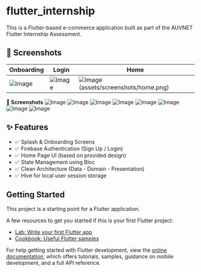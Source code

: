 # flutter_internship
This is a Flutter-based e-commerce application built as part of the AUVNET Flutter Internship Assessment.

## 📸 Screenshots

| Onboarding | Login | Home |
|------------|-------|------|
| ![Image](https://github.com/user-attachments/assets/bf7e4555-5576-4573-945a-84c6c278f652)| ![Image](https://github.com/user-attachments/assets/55751423-d02a-499e-b425-7296c0a3d1f8) | ![Image](https://github.com/user-attachments/assets/65ccd3ab-5b9e-4d65-903d-95bd63af2c6e)(assets/screenshots/home.png) |

**📸 Screenshots**
![Image](https://github.com/user-attachments/assets/bf7e4555-5576-4573-945a-84c6c278f652)
![Image](https://github.com/user-attachments/assets/55751423-d02a-499e-b425-7296c0a3d1f8)
![Image](https://github.com/user-attachments/assets/65ccd3ab-5b9e-4d65-903d-95bd63af2c6e)
![Image](https://github.com/user-attachments/assets/c24aa0a6-ada7-40e8-868d-fd9bffc8f8a2)
![Image](https://github.com/user-attachments/assets/395b45d8-fb6d-438d-96a0-55d7d07c9207)
![Image](https://github.com/user-attachments/assets/61eb72d2-a67b-47ba-9cd4-ac2019c7252b)
![Image](https://github.com/user-attachments/assets/323580d3-4ce9-4aa5-b892-30573c87d4e8)
![Image](https://github.com/user-attachments/assets/38241d70-4179-4add-ae8a-47fc6804d1a8)

## ✨ Features

- ✅ Splash & Onboarding Screens
- ✅ Firebase Authentication (Sign Up / Login)
- ✅ Home Page UI (based on provided design)
- ✅ State Management using Bloc
- ✅ Clean Architecture (Data - Domain - Presentation)
- ✅ Hive for local user session storage

## Getting Started

This project is a starting point for a Flutter application.

A few resources to get you started if this is your first Flutter project:

- [Lab: Write your first Flutter app](https://docs.flutter.dev/get-started/codelab)
- [Cookbook: Useful Flutter samples](https://docs.flutter.dev/cookbook)

For help getting started with Flutter development, view the
[online documentation](https://docs.flutter.dev/), which offers tutorials,
samples, guidance on mobile development, and a full API reference.
